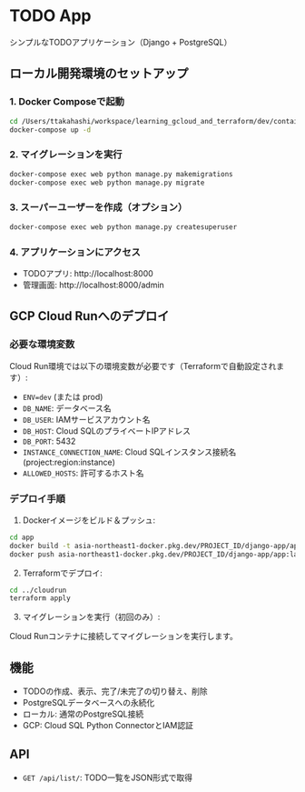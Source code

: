 # TODO App

シンプルなTODOアプリケーション（Django + PostgreSQL）

## ローカル開発環境のセットアップ

### 1. Docker Composeで起動

```bash
cd /Users/ttakahashi/workspace/learning_gcloud_and_terraform/dev/container
docker-compose up -d
```

### 2. マイグレーションを実行

```bash
docker-compose exec web python manage.py makemigrations
docker-compose exec web python manage.py migrate
```

### 3. スーパーユーザーを作成（オプション）

```bash
docker-compose exec web python manage.py createsuperuser
```

### 4. アプリケーションにアクセス

- TODOアプリ: http://localhost:8000
- 管理画面: http://localhost:8000/admin

## GCP Cloud Runへのデプロイ

### 必要な環境変数

Cloud Run環境では以下の環境変数が必要です（Terraformで自動設定されます）:

- `ENV=dev` (または prod)
- `DB_NAME`: データベース名
- `DB_USER`: IAMサービスアカウント名
- `DB_HOST`: Cloud SQLのプライベートIPアドレス
- `DB_PORT`: 5432
- `INSTANCE_CONNECTION_NAME`: Cloud SQLインスタンス接続名 (project:region:instance)
- `ALLOWED_HOSTS`: 許可するホスト名

### デプロイ手順

1. Dockerイメージをビルド＆プッシュ:

```bash
cd app
docker build -t asia-northeast1-docker.pkg.dev/PROJECT_ID/django-app/app:latest .
docker push asia-northeast1-docker.pkg.dev/PROJECT_ID/django-app/app:latest
```

2. Terraformでデプロイ:

```bash
cd ../cloudrun
terraform apply
```

3. マイグレーションを実行（初回のみ）:

Cloud Runコンテナに接続してマイグレーションを実行します。

## 機能

- TODOの作成、表示、完了/未完了の切り替え、削除
- PostgreSQLデータベースへの永続化
- ローカル: 通常のPostgreSQL接続
- GCP: Cloud SQL Python ConnectorとIAM認証

## API

- `GET /api/list/`: TODO一覧をJSON形式で取得
